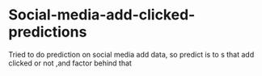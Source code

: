# Social-media-add-clicked-predictions
Tried to do prediction on social media add data, so predict is to s that add clicked or not ,and factor behind that
